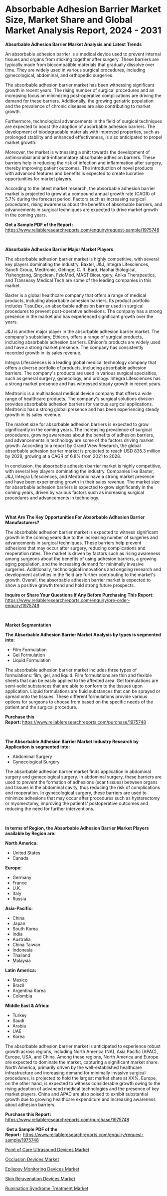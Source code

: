 <p><h1>Absorbable Adhesion Barrier Market Size, Market Share and Global Market Analysis Report, 2024 - 2031</h1></p><p><strong>Absorbable Adhesion Barrier Market Analysis and Latest Trends</strong></p>
<p><p>An absorbable adhesion barrier is a medical device used to prevent internal tissues and organs from sticking together after surgery. These barriers are typically made from biocompatible materials that gradually dissolve over time. They are widely used in various surgical procedures, including gynecological, abdominal, and orthopedic surgeries.</p><p>The absorbable adhesion barrier market has been witnessing significant growth in recent years. The rising number of surgical procedures and an increasing focus on minimizing post-operative complications are driving the demand for these barriers. Additionally, the growing geriatric population and the prevalence of chronic diseases are also contributing to market growth.</p><p>Furthermore, technological advancements in the field of surgical techniques are expected to boost the adoption of absorbable adhesion barriers. The development of biodegradable materials with improved properties, such as prolonged stability and enhanced effectiveness, is also anticipated to propel market growth.</p><p>Moreover, the market is witnessing a shift towards the development of antimicrobial and anti-inflammatory absorbable adhesion barriers. These barriers help in reducing the risk of infection and inflammation after surgery, thereby improving patient outcomes. The introduction of novel products with advanced features and benefits is expected to create lucrative opportunities for market players.</p><p>According to the latest market research, the absorbable adhesion barrier market is projected to grow at a compound annual growth rate (CAGR) of 5.7% during the forecast period. Factors such as increasing surgical procedures, rising awareness about the benefits of absorbable barriers, and advancements in surgical techniques are expected to drive market growth in the coming years.</p></p>
<p><strong>Get a Sample PDF of the Report:&nbsp;</strong> <a href="https://www.reliableresearchreports.com/enquiry/request-sample/1975748">https://www.reliableresearchreports.com/enquiry/request-sample/1975748</a></p>
<p>&nbsp;</p>
<p><strong>Absorbable Adhesion Barrier Major Market Players</strong></p>
<p><p>The absorbable adhesion barrier market is highly competitive, with several key players dominating the industry. Baxter, J&J, Integra Lifesciences, Sanofi Group, Medtronic, Getinge, C. R. Bard, Haohai Biological, Yishengtang, Singclean, FzioMed, MAST Biosurgery, Anika Therapeutics, and Transeasy Medical Tech are some of the leading companies in this market.</p><p>Baxter is a global healthcare company that offers a range of medical products, including absorbable adhesion barriers. Its product portfolio includes TissuDex, an absorbable adhesion barrier used in surgical procedures to prevent post-operative adhesions. The company has a strong presence in the market and has experienced significant growth over the years.</p><p>J&J is another major player in the absorbable adhesion barrier market. The company's subsidiary, Ethicon, offers a range of surgical products, including absorbable adhesion barriers. Ethicon's products are widely used and have a strong market presence. The company has consistently recorded growth in its sales revenue.</p><p>Integra Lifesciences is a leading global medical technology company that offers a diverse portfolio of products, including absorbable adhesion barriers. The company's products are used in various surgical specialties, such as general surgery, gynecology, and urology. Integra Lifesciences has a strong market presence and has witnessed steady growth in recent years.</p><p>Medtronic is a multinational medical device company that offers a wide range of healthcare products. The company's surgical solutions division provides absorbable adhesion barriers for various surgical applications. Medtronic has a strong global presence and has been experiencing steady growth in its sales revenue.</p><p>The market size for absorbable adhesion barriers is expected to grow significantly in the coming years. The increasing prevalence of surgical procedures, growing awareness about the benefits of adhesion barriers, and advancements in technology are some of the factors driving market growth. According to a report by Grand View Research, the global absorbable adhesion barrier market is projected to reach USD 835.3 million by 2028, growing at a CAGR of 6.8% from 2021 to 2028.</p><p>In conclusion, the absorbable adhesion barrier market is highly competitive, with several key players dominating the industry. Companies like Baxter, J&J, Integra Lifesciences, and Medtronic have a strong market presence and have been experiencing growth in their sales revenue. The market size for absorbable adhesion barriers is expected to grow significantly in the coming years, driven by various factors such as increasing surgical procedures and advancements in technology.</p></p>
<p>&nbsp;</p>
<p><strong>What Are The Key Opportunities For Absorbable Adhesion Barrier Manufacturers?</strong></p>
<p><p>The absorbable adhesion barrier market is expected to witness significant growth in the coming years due to the increasing number of surgeries and advancements in surgical techniques. These barriers help prevent adhesions that may occur after surgery, reducing complications and reoperation rates. The market is driven by factors such as rising awareness among surgeons about the benefits of using adhesion barriers, a growing aging population, and the increasing demand for minimally invasive surgeries. Additionally, technological innovations and ongoing research and development activities in the field are further contributing to the market's growth. Overall, the absorbable adhesion barrier market is expected to show a positive growth trend and hold strong future prospects.</p></p>
<p><strong>Inquire or Share Your Questions If Any Before Purchasing This Report:</strong> <a href="https://www.reliableresearchreports.com/enquiry/pre-order-enquiry/1975748">https://www.reliableresearchreports.com/enquiry/pre-order-enquiry/1975748</a></p>
<p>&nbsp;</p>
<p><strong>Market Segmentation</strong></p>
<p><strong>The Absorbable Adhesion Barrier Market Analysis by types is segmented into:</strong></p>
<p><ul><li>Film Formulation</li><li>Gel Formulation</li><li>Liquid Formulation</li></ul></p>
<p><p>The absorbable adhesion barrier market includes three types of formulations: film, gel, and liquid. Film formulations are thin and flexible sheets that can be easily applied to the affected area. Gel formulations are semi-solid substances that are able to conform to the tissues upon application. Liquid formulations are fluid substances that can be sprayed or spread onto the tissues. These different formulations provide various options for surgeons to choose from based on the specific needs of the patient and the surgical procedure.</p></p>
<p><strong>Purchase this Report:&nbsp;</strong><a href="https://www.reliableresearchreports.com/purchase/1975748">https://www.reliableresearchreports.com/purchase/1975748</a></p>
<p>&nbsp;</p>
<p><strong>The Absorbable Adhesion Barrier Market Industry Research by Application is segmented into:</strong></p>
<p><ul><li>Abdominal Surgery</li><li>Gynecological Surgery</li></ul></p>
<p><p>The absorbable adhesion barrier market finds application in abdominal surgery and gynecological surgery. In abdominal surgery, these barriers are used to prevent the formation of adhesions (scar tissues) between organs and tissues in the abdominal cavity, thus reducing the risk of complications and reoperation. In gynecological surgery, these barriers are used to minimize adhesions that may occur after procedures such as hysterectomy or myomectomy, improving the patients' postoperative outcomes and reducing the need for further interventions.</p></p>
<p>&nbsp;</p>
<p><strong>In terms of Region, the Absorbable Adhesion Barrier Market Players available by Region are:</strong></p>
<p>
    <p> <strong> North America: </strong>
        <ul>
            <li>United States</li>
            <li>Canada</li>
        </ul>
        </p> 
    <p> <strong> Europe: </strong>
        <ul>
            <li>Germany</li>
            <li>France</li>
            <li>U.K.</li>
            <li>Italy</li>
            <li>Russia</li>
        </ul>
        </p> 
    <p> <strong> Asia-Pacific: </strong>
        <ul>
            <li>China</li>
            <li>Japan</li>
            <li>South Korea</li>
            <li>India</li>
            <li>Australia</li>
            <li>China Taiwan</li>
            <li>Indonesia</li>
            <li>Thailand</li>
            <li>Malaysia</li>
        </ul>
        </p> 
    <p> <strong> Latin America: </strong>
        <ul>
            <li>Mexico</li>
            <li>Brazil</li>
            <li>Argentina Korea</li>
            <li>Colombia</li>
        </ul>
        </p> 
    <p> <strong> Middle East & Africa: </strong>
        <ul>
            <li>Turkey</li>
            <li>Saudi</li>
            <li>Arabia</li>
            <li>UAE</li>
            <li>Korea</li>
        </ul>
    </p>
    </p>
<p><p>The absorbable adhesion barrier market is anticipated to experience robust growth across regions, including North America (NA), Asia Pacific (APAC), Europe, USA, and China. Among these regions, North America and Europe are expected to dominate the market, capturing a significant market share. North America, primarily driven by the well-established healthcare infrastructure and increasing demand for minimally invasive surgical procedures, is projected to hold the largest market share at XX%. Europe, on the other hand, is expected to witness considerable growth owing to the rising adoption of advanced medical technologies and the presence of key market players. China and APAC are also poised to exhibit substantial growth due to growing healthcare expenditure and increasing awareness about adhesion barriers.</p></p>
<p><strong>Purchase this Report: </strong><a href="https://www.reliableresearchreports.com/purchase/1975748">https://www.reliableresearchreports.com/purchase/1975748</a></p>
<p>&nbsp;<strong>Get a Sample PDF of the Report:&nbsp;&nbsp;</strong><a href="https://www.reliableresearchreports.com/enquiry/request-sample/1975748">https://www.reliableresearchreports.com/enquiry/request-sample/1975748</a></p>
<p><strong></strong></p>
<p><p><a href="https://github.com/bobicer/Market-Research-Report-List-1/blob/main/point-of-care-ultrasound-devices-market.md">Point of Care Ultrasound Devices Market</a></p><p><a href="https://github.com/redneck06/Market-Research-Report-List-1/blob/main/occlusion-devices-market.md">Occlusion Devices Market</a></p><p><a href="https://github.com/johnbach50/Market-Research-Report-List-1/blob/main/epilepsy-monitoring-devices-market.md">Epilepsy Monitoring Devices Market</a></p><p><a href="https://github.com/arionmp/Market-Research-Report-List-1/blob/main/skin-rejuvenation-devices-market.md">Skin Rejuvenation Devices Market</a></p><p><a href="https://github.com/kosella/Market-Research-Report-List-1/blob/main/rumination-syndrome-treatment-market.md">Rumination Syndrome Treatment Market</a></p></p>